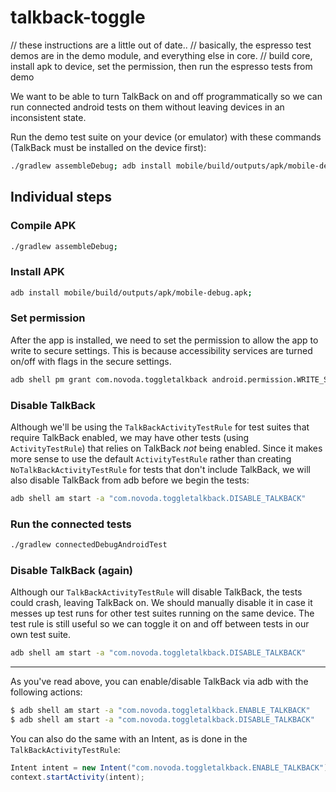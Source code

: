 # talkback-toggle

// these instructions are a little out of date..
// basically, the espresso test demos are in the demo module, and everything else in core.
// build core, install apk to device, set the permission, then run the espresso tests from demo

We want to be able to turn TalkBack on and off programmatically so we can run connected android tests on them without leaving devices in an inconsistent state.

Run the demo test suite on your device (or emulator) with these commands (TalkBack must be installed on the device first):

```bash
./gradlew assembleDebug; adb install mobile/build/outputs/apk/mobile-debug.apk; adb shell pm grant com.novoda.toggletalkback android.permission.WRITE_SECURE_SETTINGS; adb shell am start -a "com.novoda.toggletalkback.DISABLE_TALKBACK"; ./gradlew connectedDebugAndroidTest
```

## Individual steps

### Compile APK

```bash
./gradlew assembleDebug;
```

### Install APK

```bash
adb install mobile/build/outputs/apk/mobile-debug.apk;
```

### Set permission

After the app is installed, we need to set the permission to allow the app to write to secure settings. This is because accessibility services are turned on/off with flags in the secure settings.

```bash
adb shell pm grant com.novoda.toggletalkback android.permission.WRITE_SECURE_SETTINGS;
```

### Disable TalkBack

Although we'll be using the `TalkBackActivityTestRule` for test suites that require TalkBack enabled, we may have other tests (using `ActivityTestRule`) that relies on TalkBack _not_ being enabled. Since it makes more sense to use the default `ActivityTestRule` rather than creating `NoTalkBackActivityTestRule` for tests that don't include TalkBack, we will also disable TalkBack from adb before we begin the tests:

```bash
adb shell am start -a "com.novoda.toggletalkback.DISABLE_TALKBACK"
```

### Run the connected tests

```bash
./gradlew connectedDebugAndroidTest
```

### Disable TalkBack (again)

Although our `TalkBackActivityTestRule` will disable TalkBack, the tests could crash, leaving TalkBack on. We should manually disable it in case it messes up test runs for other test suites running on the same device. The test rule is still useful so we can toggle it on and off between tests in our own test suite.


```bash
adb shell am start -a "com.novoda.toggletalkback.DISABLE_TALKBACK"
```

---

As you've read above, you can enable/disable TalkBack via adb with the following actions:

```bash
$ adb shell am start -a "com.novoda.toggletalkback.ENABLE_TALKBACK"
$ adb shell am start -a "com.novoda.toggletalkback.DISABLE_TALKBACK"
```

You can also do the same with an Intent, as is done in the `TalkBackActivityTestRule`:

```java
Intent intent = new Intent("com.novoda.toggletalkback.ENABLE_TALKBACK")
context.startActivity(intent);
```

